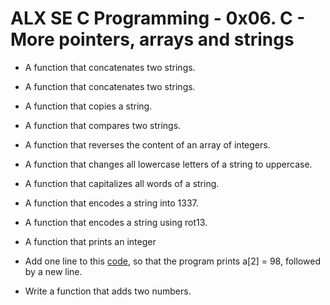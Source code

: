 # ALX SE C Programming - 0x06. C - More pointers, arrays and strings

* A function that concatenates two strings.


* A function that concatenates two strings.


* A function that copies a string.


* A function that compares two strings.


* A function that reverses the content of an array of integers.


* A function that changes all lowercase letters of a string to uppercase.


* A function that capitalizes all words of a string.


* A function that encodes a string into 1337.


* A function that encodes a string using rot13.


* A function that prints an integer


* Add one line to this [code](https://github.com/holbertonschool/make_magic_happen/blob/master/magic.c), so that the program prints a[2] = 98, followed by a new line.


* Write a function that adds two numbers.

